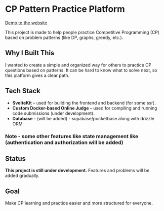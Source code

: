 # CP Pattern Practice Platform

[Demo to the website](https://cp-platform-te8k.vercel.app/)

This project is made to help people practice Competitive Programming (CP) based on problem patterns (like DP, graphs, greedy, etc.).

## Why I Built This

I wanted to create a simple and organized way for others to practice CP questions based on patterns. It can be hard to know what to solve next, so this platform gives a clear path.

## Tech Stack

* **SvelteKit** – used for building the frontend and backend (for some ssr).
* **Custom Docker-based Online Judge** – used for compiling and running code submissions (under development).
* **Database** - (will be added) - supabase/pocketbase along with drizzle ORM

### Note - some other features like state management like (authentication and authorization will be added)

## Status

**This project is still under development.**
Features and problems will be added gradually.

## Goal

Make CP learning and practice easier and more structured for everyone.
